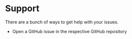 # Support

There are a bunch of ways to get help with your issues.

* Open a GitHub issue in the respective GitHub repository

<!--
* Chat with contributors on discord
-->
